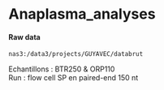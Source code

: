 # Anaplasma_analyses

#### Raw data
```
nas3:/data3/projects/GUYAVEC/databrut
```
Echantillons : BTR250 & ORP110
\
Run : flow cell SP en paired-end 150 nt
